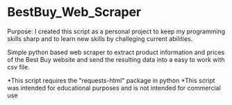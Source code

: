 # BestBuy_Web_Scraper
Purpose: I created this script as a personal project to keep my programming skills sharp and to learn new skills by challeging current abilities.

Simple python based web scraper to extract product information and prices of the Best Buy website and send the resulting data into a easy to work with csv file.

*This script requires the "requests-html" package in python
*This script was intended for educational purposes and is not intended for commercial use 


